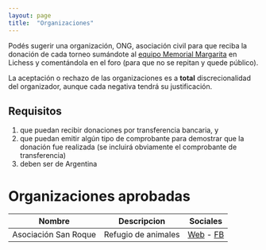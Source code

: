 ```yaml
---
layout: page
title:  "Organizaciones"
---
```


Podés sugerir una organización, ONG, asociación civil para que reciba la donación de cada torneo sumándote al [equipo Memorial Margarita](https://lichess.org/team/memorial-margarita) en Lichess y comentándola en el foro (para que no se repitan y quede público).

La aceptación o rechazo de las organizaciones es a **total** discrecionalidad del organizador, aunque cada negativa tendrá su justificación.

## Requisitos

1. que puedan recibir donaciones por transferencia bancaria, y
2. que puedan emitir algún tipo de comprobante para demostrar que la donación fue realizada (se incluirá obviamente el comprobante de transferencia)
3. deben ser de Argentina

# Organizaciones aprobadas

| Nombre | Descripcion | Sociales |
| --- | --- | --- |
| Asociación San Roque | Refugio de animales | [Web](http://asocsanroquerefugio.com.ar) - [FB](https://www.facebook.com/asociacionsanroque.refugio) |